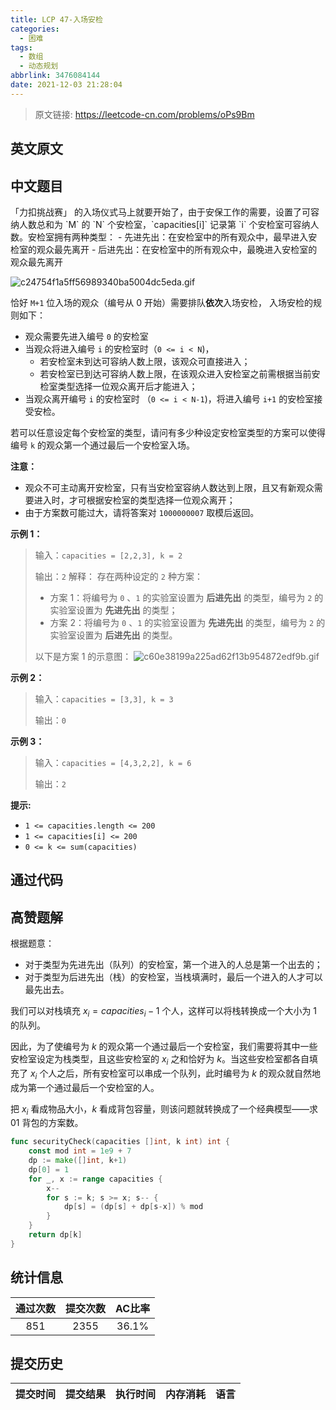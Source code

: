 ```yaml
---
title: LCP 47-入场安检
categories:
  - 困难
tags:
  - 数组
  - 动态规划
abbrlink: 3476084144
date: 2021-12-03 21:28:04
---
```


> 原文链接: https://leetcode-cn.com/problems/oPs9Bm


## 英文原文
<div></div>

## 中文题目
<div>「力扣挑战赛」 的入场仪式马上就要开始了，由于安保工作的需要，设置了可容纳人数总和为 `M` 的 `N` 个安检室，`capacities[i]` 记录第 `i` 个安检室可容纳人数。安检室拥有两种类型：
- 先进先出：在安检室中的所有观众中，最早进入安检室的观众最先离开
- 后进先出：在安检室中的所有观众中，最晚进入安检室的观众最先离开

![c24754f1a5ff56989340ba5004dc5eda.gif](https://pic.leetcode-cn.com/1628843202-cdFPSt-c24754f1a5ff56989340ba5004dc5eda.gif)



恰好 `M+1` 位入场的观众（编号从 0 开始）需要排队**依次**入场安检， 入场安检的规则如下：
- 观众需要先进入编号 `0` 的安检室
- 当观众将进入编号 `i` 的安检室时（`0 <= i < N`)，
    - 若安检室未到达可容纳人数上限，该观众可直接进入；
    - 若安检室已到达可容纳人数上限，在该观众进入安检室之前需根据当前安检室类型选择一位观众离开后才能进入；
- 当观众离开编号 `i` 的安检室时 （`0 <= i < N-1`)，将进入编号 `i+1` 的安检室接受安检。

若可以任意设定每个安检室的类型，请问有多少种设定安检室类型的方案可以使得编号 `k` 的观众第一个通过最后一个安检室入场。


**注意：** 
- 观众不可主动离开安检室，只有当安检室容纳人数达到上限，且又有新观众需要进入时，才可根据安检室的类型选择一位观众离开；
- 由于方案数可能过大，请将答案对 `1000000007` 取模后返回。


**示例 1：**
> 输入：`capacities = [2,2,3], k = 2`
>
> 输出：`2`
> 解释：
> 存在两种设定的 `2` 种方案：
> - 方案 1：将编号为 `0` 、`1` 的实验室设置为 **后进先出** 的类型，编号为 `2` 的实验室设置为 **先进先出** 的类型；
> - 方案 2：将编号为 `0` 、`1` 的实验室设置为 **先进先出** 的类型，编号为 `2` 的实验室设置为 **后进先出** 的类型。
>
> 以下是方案 1 的示意图：
>![c60e38199a225ad62f13b954872edf9b.gif](https://pic.leetcode-cn.com/1628841618-bFKsnt-c60e38199a225ad62f13b954872edf9b.gif)



**示例 2：**
> 输入：`capacities = [3,3], k = 3`
>
> 输出：`0`

**示例 3：**
> 输入：`capacities = [4,3,2,2], k = 6`
>
> 输出：`2`

**提示:**
+ `1 <= capacities.length <= 200`
+ `1 <= capacities[i] <= 200`
+ `0 <= k <= sum(capacities)`
</div>

## 通过代码
<RecoDemo>
</RecoDemo>


## 高赞题解
根据题意：

- 对于类型为先进先出（队列）的安检室，第一个进入的人总是第一个出去的；
- 对于类型为后进先出（栈）的安检室，当栈填满时，最后一个进入的人才可以最先出去。

我们可以对栈填充 $x_i=\textit{capacities}_i-1$ 个人，这样可以将栈转换成一个大小为 $1$ 的队列。

因此，为了使编号为 $k$ 的观众第一个通过最后一个安检室，我们需要将其中一些安检室设定为栈类型，且这些安检室的 $x_i$ 之和恰好为 $k$。当这些安检室都各自填充了 $x_i$ 个人之后，所有安检室可以串成一个队列，此时编号为 $k$ 的观众就自然地成为第一个通过最后一个安检室的人。

把 $x_i$ 看成物品大小，$k$ 看成背包容量，则该问题就转换成了一个经典模型——求 01 背包的方案数。

```go
func securityCheck(capacities []int, k int) int {
	const mod int = 1e9 + 7
	dp := make([]int, k+1)
	dp[0] = 1
	for _, x := range capacities {
		x--
		for s := k; s >= x; s-- {
			dp[s] = (dp[s] + dp[s-x]) % mod
		}
	}
	return dp[k]
}
```

## 统计信息
| 通过次数 | 提交次数 | AC比率 |
| :------: | :------: | :------: |
|    851    |    2355    |   36.1%   |

## 提交历史
| 提交时间 | 提交结果 | 执行时间 |  内存消耗  | 语言 |
| :------: | :------: | :------: | :--------: | :--------: |
